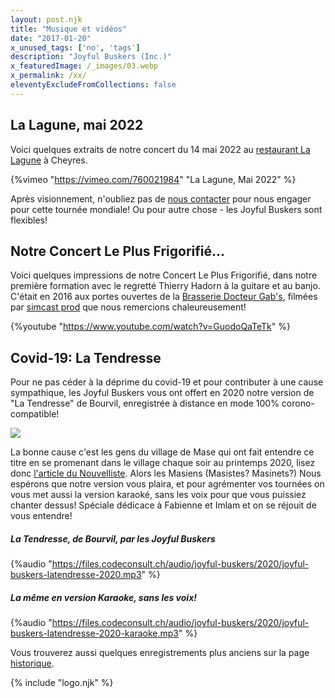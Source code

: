 ```yaml
---
layout: post.njk
title: "Musique et vidéos"
date: "2017-01-20"
x_unused_tags: ['no', 'tags']
description: "Joyful Buskers (Inc.)"
x_featuredImage: /_images/03.webp
x_permalink: /xx/
eleventyExcludeFromCollections: false
---
```


## La Lagune, mai 2022

Voici quelques extraits de notre concert du 14 mai 2022 au [restaurant La Lagune](https://www.la-lagune.net/) à Cheyres.

{%vimeo "https://vimeo.com/760021984" "La Lagune, Mai 2022" %}

Après visionnement, n'oubliez pas de [nous contacter](/allo-les-buskers/) pour nous engager pour cette tournée mondiale! Ou pour autre chose - les Joyful Buskers sont flexibles!

## Notre Concert Le Plus Frigorifié...

Voici quelques impressions de notre Concert Le Plus Frigorifié, dans notre première formation avec le regretté Thierry Hadorn à la guitare et au banjo. C'était en 2016 aux portes ouvertes de la [Brasserie Docteur Gab's](https://www.docteurgabs.ch/), filmées par [simcast prod](https://simcast.ch/) que nous remercions chaleureusement!

{%youtube "https://www.youtube.com/watch?v=GuodoQaTeTk" %}

## Covid-19: La Tendresse

Pour ne pas céder à la déprime du covid-19 et pour contributer à une cause sympathique, les Joyful Buskers vous ont offert en 2020 notre version de "La Tendresse" de Bourvil, enregistrée à distance en mode 100% corono-compatible!

![](/_images/2020/04/buskers-latendresse-photo.webp)

La bonne cause c'est les gens du village de Mase qui ont fait entendre ce titre en se promenant dans le village chaque soir au printemps 2020, lisez donc [l'article du Nouvelliste](https://www.lenouvelliste.ch/dossiers/coronavirus/articles/coronavirus-la-chanson-la-tendresse-resonne-chaque-soir-a-mase-923878). Alors les Masiens (Masistes? Masinets?) Nous espérons que notre version vous plaira, et pour agrémenter vos tournées on vous met aussi la version karaoké, sans les voix pour que vous puissiez chanter dessus! Spéciale dédicace à Fabienne et Imlam et on se réjouit de vous entendre!

##### La Tendresse, de Bourvil, par les Joyful Buskers

{%audio "https://files.codeconsult.ch/audio/joyful-buskers/2020/joyful-buskers-latendresse-2020.mp3" %}

##### La même en version Karaoke, sans les voix!

{%audio "https://files.codeconsult.ch/audio/joyful-buskers/2020/joyful-buskers-latendresse-2020-karaoke.mp3" %}

Vous trouverez aussi quelques enregistrements plus anciens sur la page [historique](/historique/).

{% include "logo.njk" %}

